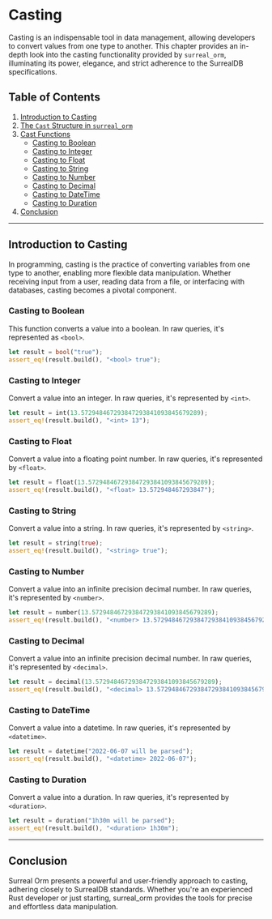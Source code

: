 # Casting

Casting is an indispensable tool in data management, allowing developers to
convert values from one type to another. This chapter provides an in-depth look
into the casting functionality provided by `surreal_orm`, illuminating its
power, elegance, and strict adherence to the SurrealDB specifications.

## Table of Contents

1. [Introduction to Casting](#introduction-to-casting)
2. [The `Cast` Structure in `surreal_orm`](#the-cast-structure-in-surreal_orm)
3. [Cast Functions](#cast-functions)
   - [Casting to Boolean](#casting-to-boolean)
   - [Casting to Integer](#casting-to-integer)
   - [Casting to Float](#casting-to-float)
   - [Casting to String](#casting-to-string)
   - [Casting to Number](#casting-to-number)
   - [Casting to Decimal](#casting-to-decimal)
   - [Casting to DateTime](#casting-to-datetime)
   - [Casting to Duration](#casting-to-duration)
4. [Conclusion](#conclusion)

---

## Introduction to Casting

In programming, casting is the practice of converting variables from one type to
another, enabling more flexible data manipulation. Whether receiving input from
a user, reading data from a file, or interfacing with databases, casting becomes
a pivotal component.

### Casting to Boolean

This function converts a value into a boolean. In raw queries, it's represented
as `<bool>`.

```rust
let result = bool("true");
assert_eq!(result.build(), "<bool> true");
```

### Casting to Integer

Convert a value into an integer. In raw queries, it's represented by `<int>`.

```rust
let result = int(13.572948467293847293841093845679289);
assert_eq!(result.build(), "<int> 13");
```

### Casting to Float

Convert a value into a floating point number. In raw queries, it's represented
by `<float>`.

```rust
let result = float(13.572948467293847293841093845679289);
assert_eq!(result.build(), "<float> 13.572948467293847");
```

### Casting to String

Convert a value into a string. In raw queries, it's represented by `<string>`.

```rust
let result = string(true);
assert_eq!(result.build(), "<string> true");
```

### Casting to Number

Convert a value into an infinite precision decimal number. In raw queries, it's
represented by `<number>`.

```rust
let result = number(13.572948467293847293841093845679289);
assert_eq!(result.build(), "<number> 13.572948467293847293841093845679289");
```

### Casting to Decimal

Convert a value into an infinite precision decimal number. In raw queries, it's
represented by `<decimal>`.

```rust
let result = decimal(13.572948467293847293841093845679289);
assert_eq!(result.build(), "<decimal> 13.572948467293847293841093845679289");
```

### Casting to DateTime

Convert a value into a datetime. In raw queries, it's represented by
`<datetime>`.

```rust
let result = datetime("2022-06-07 will be parsed");
assert_eq!(result.build(), "<datetime> 2022-06-07");
```

### Casting to Duration

Convert a value into a duration. In raw queries, it's represented by
`<duration>`.

```rust
let result = duration("1h30m will be parsed");
assert_eq!(result.build(), "<duration> 1h30m");
```

---

## Conclusion

Surreal Orm presents a powerful and user-friendly approach to casting, adhering
closely to SurrealDB standards. Whether you're an experienced Rust developer or
just starting, surreal_orm provides the tools for precise and effortless data
manipulation.
